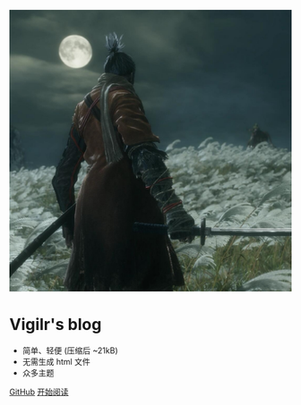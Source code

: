 <!-- _coverpage.md -->

![logo](img/123456.jpg ':size=10%')

# Vigilr's blog

- 简单、轻便 (压缩后 ~21kB)
- 无需生成 html 文件
- 众多主题

[GitHub](https://github.com/vigilr)
[开始阅读](README.md)


